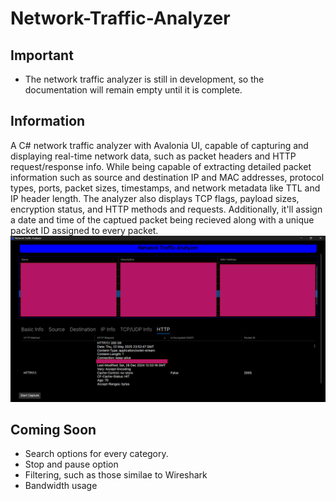 # Network-Traffic-Analyzer

## Important

- The network traffic analyzer is still in development, so the documentation will remain empty until it is complete.


## Information

A C# network traffic analyzer with Avalonia UI, capable of capturing and displaying real-time network data, such as packet headers and HTTP request/response info. While being capable of extracting detailed packet information such as source and destination IP and MAC addresses, protocol types, ports, packet sizes, timestamps, and network metadata like TTL and IP header length. The analyzer also displays TCP flags, payload sizes, encryption status, and HTTP methods and requests. Additionally, it'll assign a date and time of the captued packet being recieved along with a unique packet ID assigned to every packet.
![Network Traffic Analyzer UI showcasing the device selection grid and the packet data grid](Images/Main.png)


## Coming Soon

- Search options for every category.
- Stop and pause option
- Filtering, such as those similae to Wireshark
- Bandwidth usage
